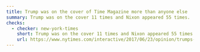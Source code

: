 ```yaml
---
title: Trump was on the cover of Time Magazine more than anyone else
summary: Trump was on the cover 11 times and Nixon appeared 55 times.
checks:
  - checker: new-york-times
    short: Trump was on the cover 11 times and Nixon appeared 55 times.
    url: https://www.nytimes.com/interactive/2017/06/23/opinion/trumps-lies.html
---
```

